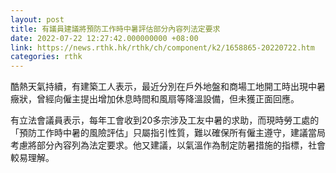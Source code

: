 ```yaml
---
layout: post
title: 有議員建議將預防工作時中暑評估部分內容列法定要求
date: 2022-07-22 12:27:42.000000000 +08:00
link: https://news.rthk.hk/rthk/ch/component/k2/1658865-20220722.htm
categories: rthk
---
```


酷熱天氣持續，有建築工人表示，最近分別在戶外地盤和商場工地開工時出現中暑癥狀，曾經向僱主提出增加休息時間和風扇等降溫設備，但未獲正面回應。
 
有立法會議員表示，每年工會收到20多宗涉及工友中暑的求助，而現時勞工處的「預防工作時中暑的風險評估」只屬指引性質，難以確保所有僱主遵守，建議當局考慮將部分內容列為法定要求。他又建議，以氣溫作為制定防暑措施的指標，社會較易理解。
